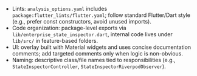 - Lints: `analysis_options.yaml` includes `package:flutter_lints/flutter.yaml`; follow standard Flutter/Dart style (e.g., prefer const constructors, avoid unused imports).
- Code organization: package-level exports via `lib/enterprise_state_inspector.dart`, internal code lives under `lib/src/` in feature-based folders.
- UI: overlay built with Material widgets and uses concise documentation comments; add targeted comments only when logic is non-obvious.
- Naming: descriptive class/file names tied to responsibilities (e.g., `StateInspectorController`, `StateInspectorRiverpodObserver`).
